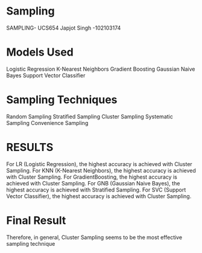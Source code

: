 # Sampling
SAMPLING- UCS654
Japjot Singh -102103174
# Models Used
Logistic Regression
K-Nearest Neighbors
Gradient Boosting
Gaussian Naive Bayes
Support Vector Classifier
# Sampling Techniques
Random Sampling
Stratified Sampling
Cluster Sampling
Systematic Sampling
Convenience Sampling
# RESULTS
For LR (Logistic Regression), the highest accuracy is achieved with Cluster Sampling.
For KNN (K-Nearest Neighbors), the highest accuracy is achieved with Cluster Sampling.
For GradientBoosting, the highest accuracy is achieved with Cluster Sampling.
For GNB (Gaussian Naive Bayes), the highest accuracy is achieved with Stratified Sampling.
For SVC (Support Vector Classifier), the highest accuracy is achieved with Cluster Sampling.
# Final Result
Therefore, in general, Cluster Sampling seems to be the most effective sampling technique
